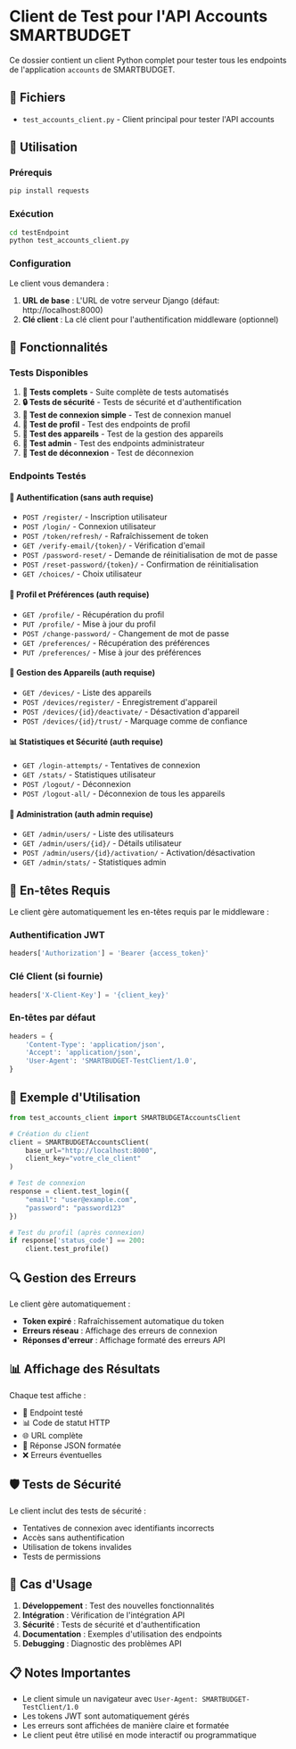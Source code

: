 # Client de Test pour l'API Accounts SMARTBUDGET

Ce dossier contient un client Python complet pour tester tous les endpoints de l'application `accounts` de SMARTBUDGET.

## 📁 Fichiers

- `test_accounts_client.py` - Client principal pour tester l'API accounts

## 🚀 Utilisation

### Prérequis

```bash
pip install requests
```

### Exécution

```bash
cd testEndpoint
python test_accounts_client.py
```

### Configuration

Le client vous demandera :
1. **URL de base** : L'URL de votre serveur Django (défaut: http://localhost:8000)
2. **Clé client** : La clé client pour l'authentification middleware (optionnel)

## 🔧 Fonctionnalités

### Tests Disponibles

1. **🚀 Tests complets** - Suite complète de tests automatisés
2. **🔒 Tests de sécurité** - Tests de sécurité et d'authentification
3. **🔐 Test de connexion simple** - Test de connexion manuel
4. **👤 Test de profil** - Test des endpoints de profil
5. **📱 Test des appareils** - Test de la gestion des appareils
6. **👑 Test admin** - Test des endpoints administrateur
7. **🚪 Test de déconnexion** - Test de déconnexion

### Endpoints Testés

#### 🔐 Authentification (sans auth requise)
- `POST /register/` - Inscription utilisateur
- `POST /login/` - Connexion utilisateur
- `POST /token/refresh/` - Rafraîchissement de token
- `GET /verify-email/{token}/` - Vérification d'email
- `POST /password-reset/` - Demande de réinitialisation de mot de passe
- `POST /reset-password/{token}/` - Confirmation de réinitialisation
- `GET /choices/` - Choix utilisateur

#### 👤 Profil et Préférences (auth requise)
- `GET /profile/` - Récupération du profil
- `PUT /profile/` - Mise à jour du profil
- `POST /change-password/` - Changement de mot de passe
- `GET /preferences/` - Récupération des préférences
- `PUT /preferences/` - Mise à jour des préférences

#### 📱 Gestion des Appareils (auth requise)
- `GET /devices/` - Liste des appareils
- `POST /devices/register/` - Enregistrement d'appareil
- `POST /devices/{id}/deactivate/` - Désactivation d'appareil
- `POST /devices/{id}/trust/` - Marquage comme de confiance

#### 📊 Statistiques et Sécurité (auth requise)
- `GET /login-attempts/` - Tentatives de connexion
- `GET /stats/` - Statistiques utilisateur
- `POST /logout/` - Déconnexion
- `POST /logout-all/` - Déconnexion de tous les appareils

#### 👑 Administration (auth admin requise)
- `GET /admin/users/` - Liste des utilisateurs
- `GET /admin/users/{id}/` - Détails utilisateur
- `POST /admin/users/{id}/activation/` - Activation/désactivation
- `GET /admin/stats/` - Statistiques admin

## 🔑 En-têtes Requis

Le client gère automatiquement les en-têtes requis par le middleware :

### Authentification JWT
```python
headers['Authorization'] = 'Bearer {access_token}'
```

### Clé Client (si fournie)
```python
headers['X-Client-Key'] = '{client_key}'
```

### En-têtes par défaut
```python
headers = {
    'Content-Type': 'application/json',
    'Accept': 'application/json',
    'User-Agent': 'SMARTBUDGET-TestClient/1.0',
}
```

## 📝 Exemple d'Utilisation

```python
from test_accounts_client import SMARTBUDGETAccountsClient

# Création du client
client = SMARTBUDGETAccountsClient(
    base_url="http://localhost:8000",
    client_key="votre_cle_client"
)

# Test de connexion
response = client.test_login({
    "email": "user@example.com",
    "password": "password123"
})

# Test du profil (après connexion)
if response['status_code'] == 200:
    client.test_profile()
```

## 🔍 Gestion des Erreurs

Le client gère automatiquement :
- **Token expiré** : Rafraîchissement automatique du token
- **Erreurs réseau** : Affichage des erreurs de connexion
- **Réponses d'erreur** : Affichage formaté des erreurs API

## 📊 Affichage des Résultats

Chaque test affiche :
- 🔗 Endpoint testé
- 📊 Code de statut HTTP
- 🌐 URL complète
- 📄 Réponse JSON formatée
- ❌ Erreurs éventuelles

## 🛡️ Tests de Sécurité

Le client inclut des tests de sécurité :
- Tentatives de connexion avec identifiants incorrects
- Accès sans authentification
- Utilisation de tokens invalides
- Tests de permissions

## 🎯 Cas d'Usage

1. **Développement** : Test des nouvelles fonctionnalités
2. **Intégration** : Vérification de l'intégration API
3. **Sécurité** : Tests de sécurité et d'authentification
4. **Documentation** : Exemples d'utilisation des endpoints
5. **Debugging** : Diagnostic des problèmes API

## 📋 Notes Importantes

- Le client simule un navigateur avec `User-Agent: SMARTBUDGET-TestClient/1.0`
- Les tokens JWT sont automatiquement gérés
- Les erreurs sont affichées de manière claire et formatée
- Le client peut être utilisé en mode interactif ou programmatique 